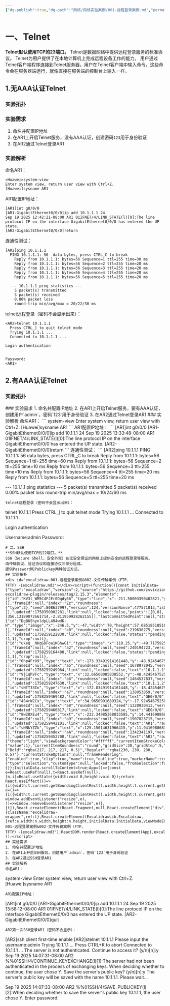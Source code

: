 ```yaml
---
{"dg-publish":true,"dg-path":"网络/网络实验案例/001-远程登录案例.md","permalink":"/网络/网络实验案例/001-远程登录案例/"}
---
```


# 一、Telnet
**Telnet默认使用TCP的23端口。**
Telnet是数据网络中提供远程登录服务的标准协议。 Telnet为用户提供了在本地计算机上完成远程设备工作的能力。
用户通过Telnet客户端程序连接到Telnet服务器。用户在Telnet客户端中输入命令，这些命令会在服务器端运行，就像直接在服务端的控制台上输入一样。
## 1.无AAA认证Telnet
### 实验拓扑
<style> .container {font-family: sans-serif; text-align: center;} .button-wrapper button {z-index: 1;height: 40px; width: 100px; margin: 10px;padding: 5px;} .excalidraw .App-menu_top .buttonList { display: flex;} .excalidraw-wrapper { height: 800px; margin: 50px; position: relative;} :root[dir="ltr"] .excalidraw .layer-ui__wrapper .zen-mode-transition.App-menu_bottom--transition-left {transform: none;} </style><script src="https://cdn.jsdelivr.net/npm/react@17/umd/react.production.min.js"></script><script src="https://cdn.jsdelivr.net/npm/react-dom@17/umd/react-dom.production.min.js"></script><script type="text/javascript" src="https://cdn.jsdelivr.net/npm/@excalidraw/excalidraw@0/dist/excalidraw.production.min.js"></script><div id="excalidraw-001-远程登录案例&002-文件传输案例（FTP、TFTP）-1excalidraw.md1"></div><script>(function(){const InitialData={"type":"excalidraw","version":2,"source":"https://github.com/zsviczian/obsidian-excalidraw-plugin/releases/tag/2.15.3","elements":[{"id":"KV3t_WM5CdFJEr0Dqdy66","type":"line","x":-211.50003390402821,"y":-17.48036095876833,"width":356.13189072661714,"height":2.811959928262155,"angle":0,"strokeColor":"#1e1e1e","backgroundColor":"transparent","fillStyle":"solid","strokeWidth":2,"strokeStyle":"solid","roughness":1,"opacity":100,"groupIds":[],"frameId":null,"index":"Zz","roundness":{"type":2},"seed":808637997,"version":124,"versionNonce":477571013,"isDeleted":false,"boundElements":[],"updated":1758350902281,"link":null,"locked":false,"points":[[0,0],[356.13189072661714,-2.811959928262155]],"lastCommittedPoint":null,"startBinding":null,"endBinding":null,"startArrowhead":null,"endArrowhead":null,"polygon":false},{"id":"DgB6ShynldpLL494wdK-H","type":"image","x":-246.5,"y":-47,"width":70,"height":57.68518518518518,"angle":0,"strokeColor":"transparent","backgroundColor":"transparent","fillStyle":"solid","strokeWidth":2,"strokeStyle":"solid","roughness":1,"opacity":100,"groupIds":[],"frameId":null,"index":"a0","roundness":null,"seed":219638275,"version":108,"versionNonce":1987715075,"isDeleted":false,"boundElements":[],"updated":1758259122830,"link":null,"locked":false,"status":"pending","fileId":"6c703edecb4ca756d27f7772455f0ed845f19131","scale":[1,1],"crop":null},{"id":"ukeQ__NKqGDFoa1KGhwGi","type":"image","x":110.25,"y":-49.717592592592595,"width":70,"height":57.68518518518518,"angle":0,"strokeColor":"transparent","backgroundColor":"transparent","fillStyle":"solid","strokeWidth":2,"strokeStyle":"solid","roughness":1,"opacity":100,"groupIds":[],"frameId":null,"index":"a2","roundness":null,"seed":240194723,"version":239,"versionNonce":374709955,"isDeleted":false,"boundElements":[],"updated":1758259164480,"link":null,"locked":false,"status":"pending","fileId":"6c703edecb4ca756d27f7772455f0ed845f19131","scale":[1,1],"crop":null},{"id":"0hp4FrO9","type":"text","x":-173.33491914161448,"y":-48.92454675250394,"width":73.97996520996094,"height":25,"angle":0,"strokeColor":"#1e1e1e","backgroundColor":"transparent","fillStyle":"solid","strokeWidth":2,"strokeStyle":"solid","roughness":1,"opacity":100,"groupIds":[],"frameId":null,"index":"a5","roundness":null,"seed":1678972045,"version":69,"versionNonce":956479821,"isDeleted":false,"boundElements":[],"updated":1758259249964,"link":null,"locked":false,"text":"10.1.1.1","rawText":"10.1.1.1","fontSize":20,"fontFamily":6,"textAlign":"left","verticalAlign":"top","containerId":null,"originalText":"10.1.1.1","autoResize":true,"lineHeight":1.25},{"id":"9j1qhVFc","type":"text","x":32.66508085838552,"y":-48.42454675250394,"width":73.97996520996094,"height":25,"angle":0,"strokeColor":"#1e1e1e","backgroundColor":"transparent","fillStyle":"solid","strokeWidth":2,"strokeStyle":"solid","roughness":1,"opacity":100,"groupIds":[],"frameId":null,"index":"a6","roundness":null,"seed":1464537837,"version":21,"versionNonce":1378114179,"isDeleted":false,"boundElements":[],"updated":1758259247630,"link":null,"locked":false,"text":"10.1.1.2","rawText":"10.1.1.2","fontSize":20,"fontFamily":6,"textAlign":"left","verticalAlign":"top","containerId":null,"originalText":"10.1.1.2","autoResize":true,"lineHeight":1.25},{"id":"sNfT33In","type":"text","x":-172.83491914161448,"y":-18.424546752503943,"width":73.89994812011719,"height":25,"angle":0,"strokeColor":"#1e1e1e","backgroundColor":"transparent","fillStyle":"solid","strokeWidth":2,"strokeStyle":"solid","roughness":1,"opacity":100,"groupIds":[],"frameId":null,"index":"a7","roundness":null,"seed":138053859,"version":51,"versionNonce":1570344355,"isDeleted":false,"boundElements":[],"updated":1758259469482,"link":null,"locked":false,"text":"GE0/0/0","rawText":"GE0/0/0","fontSize":20,"fontFamily":6,"textAlign":"left","verticalAlign":"top","containerId":null,"originalText":"GE0/0/0","autoResize":true,"lineHeight":1.25},{"id":"4S4rW2Cx","type":"text","x":34.9650991689324,"y":-17.924546752503943,"width":73.89994812011719,"height":25,"angle":0,"strokeColor":"#1e1e1e","backgroundColor":"transparent","fillStyle":"solid","strokeWidth":2,"strokeStyle":"solid","roughness":1,"opacity":100,"groupIds":[],"frameId":null,"index":"a8","roundness":null,"seed":1320930413,"version":97,"versionNonce":564951171,"isDeleted":false,"boundElements":[],"updated":1758259460817,"link":null,"locked":false,"text":"GE0/0/0","rawText":"GE0/0/0","fontSize":20,"fontFamily":6,"textAlign":"left","verticalAlign":"top","containerId":null,"originalText":"GE0/0/0","autoResize":true,"lineHeight":1.25},{"id":"8w28XEu4","type":"text","x":-232.34985368033585,"y":14.441698868348283,"width":40.11997985839844,"height":25,"angle":0,"strokeColor":"#1e1e1e","backgroundColor":"transparent","fillStyle":"solid","strokeWidth":2,"strokeStyle":"solid","roughness":1,"opacity":100,"groupIds":[],"frameId":null,"index":"a9","roundness":null,"seed":1907823715,"version":20,"versionNonce":1392078125,"isDeleted":false,"boundElements":[],"updated":1758259442101,"link":null,"locked":false,"text":"AR1","rawText":"AR1","fontSize":20,"fontFamily":6,"textAlign":"left","verticalAlign":"top","containerId":null,"originalText":"AR1","autoResize":true,"lineHeight":1.25},{"id":"sNNkYZZk","type":"text","x":125.15014631966415,"y":11.941698868348283,"width":40.11997985839844,"height":25,"angle":0,"strokeColor":"#1e1e1e","backgroundColor":"transparent","fillStyle":"solid","strokeWidth":2,"strokeStyle":"solid","roughness":1,"opacity":100,"groupIds":[],"frameId":null,"index":"aA","roundness":null,"seed":1342341197,"version":26,"versionNonce":1017608515,"isDeleted":false,"boundElements":[],"updated":1758259452700,"link":null,"locked":false,"text":"AR2","rawText":"AR2","fontSize":20,"fontFamily":6,"textAlign":"left","verticalAlign":"top","containerId":null,"originalText":"AR2","autoResize":true,"lineHeight":1.25}],"appState":{"theme":"light","viewBackgroundColor":"#ffffff","currentItemStrokeColor":"#1e1e1e","currentItemBackgroundColor":"transparent","currentItemFillStyle":"solid","currentItemStrokeWidth":2,"currentItemStrokeStyle":"solid","currentItemRoughness":1,"currentItemOpacity":100,"currentItemFontFamily":6,"currentItemFontSize":20,"currentItemTextAlign":"left","currentItemStartArrowhead":null,"currentItemEndArrowhead":"arrow","currentItemArrowType":"round","currentItemFrameRole":null,"scrollX":257.730306063296,"scrollY":225.99275474603732,"zoom":{"value":1},"currentItemRoundness":"round","gridSize":20,"gridStep":5,"gridModeEnabled":false,"gridColor":{"Bold":"rgba(217, 217, 217, 0.5)","Regular":"rgba(230, 230, 230, 0.5)"},"currentStrokeOptions":null,"frameRendering":{"enabled":true,"clip":true,"name":true,"outline":true,"markerName":true,"markerEnabled":true},"objectsSnapModeEnabled":false,"activeTool":{"type":"selection","customType":null,"locked":false,"fromSelection":false,"lastActiveTool":null}},"files":{}};InitialData.scrollToContent=true;App=()=>{const e=React.useRef(null),t=React.useRef(null),[n,i]=React.useState({width:void 0,height:void 0});return React.useEffect(()=>{i({width:t.current.getBoundingClientRect().width,height:t.current.getBoundingClientRect().height});const e=()=>{i({width:t.current.getBoundingClientRect().width,height:t.current.getBoundingClientRect().height})};return window.addEventListener("resize",e),()=>window.removeEventListener("resize",e)},[t]),React.createElement(React.Fragment,null,React.createElement("div",{className:"excalidraw-wrapper",ref:t},React.createElement(ExcalidrawLib.Excalidraw,{ref:e,width:n.width,height:n.height,initialData:InitialData,viewModeEnabled:!0,zenModeEnabled:!0,gridModeEnabled:!1})))},excalidrawWrapper=document.getElementById("excalidraw-001-远程登录案例&002-文件传输案例（FTP、TFTP）-1excalidraw.md1");ReactDOM.render(React.createElement(App),excalidrawWrapper);})();</script>
### 实验需求
1. 命名并配置IP地址
2. 在AR1上开启Telnet服务，没有AAA认证，创建密码`123`用于身份验证
3. 在AR2通过Telnet登录AR1
### 实验解析
命名AR1：
```
<Huawei>system-view
Enter system view, return user view with Ctrl+Z.
[Huawei]sysname AR1
```
AR1配置IP地址：
```
[AR1]int g0/0/0
[AR1-GigabitEthernet0/0/0]ip add 10.1.1.1 24
Sep 19 2025 12:42:21-08:00 AR1 01IFNET/4/LINK_STATE(l)[0]:The line protocol IP on the interface GigabitEthernet0/0/0 has entered the UP state. 
[AR2-GigabitEthernet0/0/0]return
```
连通性测试：
```
[AR2]ping 10.1.1.1
  PING 10.1.1.1: 56  data bytes, press CTRL_C to break
    Reply from 10.1.1.1: bytes=56 Sequence=1 ttl=255 time=30 ms
    Reply from 10.1.1.1: bytes=56 Sequence=2 ttl=255 time=20 ms
    Reply from 10.1.1.1: bytes=56 Sequence=3 ttl=255 time=20 ms
    Reply from 10.1.1.1: bytes=56 Sequence=4 ttl=255 time=20 ms
    Reply from 10.1.1.1: bytes=56 Sequence=5 ttl=255 time=20 ms

  --- 10.1.1.1 ping statistics ---
    5 packet(s) transmitted
    5 packet(s) received
    0.00% packet loss
    round-trip min/avg/max = 20/22/30 ms
```
telnet远程登录（密码不会显示出来）：
```
<AR2>telnet 10.1.1.1
  Press CTRL_] to quit telnet mode
  Trying 10.1.1.1 ...
  Connected to 10.1.1.1 ...

Login authentication


Password:
<AR1>
```
## 2.有AAA认证Telnet
### 实验拓扑
<div id="excalidraw-001-远程登录案例&002-文件传输案例（FTP、TFTP）-1excalidraw.md2"></div><script>(function(){const InitialData={"type":"excalidraw","version":2,"source":"https://github.com/zsviczian/obsidian-excalidraw-plugin/releases/tag/2.15.3","elements":[{"id":"KV3t_WM5CdFJEr0Dqdy66","type":"line","x":-211.50003390402821,"y":-17.48036095876833,"width":356.13189072661714,"height":2.811959928262155,"angle":0,"strokeColor":"#1e1e1e","backgroundColor":"transparent","fillStyle":"solid","strokeWidth":2,"strokeStyle":"solid","roughness":1,"opacity":100,"groupIds":[],"frameId":null,"index":"Zz","roundness":{"type":2},"seed":808637997,"version":124,"versionNonce":477571013,"isDeleted":false,"boundElements":[],"updated":1758350902281,"link":null,"locked":false,"points":[[0,0],[356.13189072661714,-2.811959928262155]],"lastCommittedPoint":null,"startBinding":null,"endBinding":null,"startArrowhead":null,"endArrowhead":null,"polygon":false},{"id":"DgB6ShynldpLL494wdK-H","type":"image","x":-246.5,"y":-47,"width":70,"height":57.68518518518518,"angle":0,"strokeColor":"transparent","backgroundColor":"transparent","fillStyle":"solid","strokeWidth":2,"strokeStyle":"solid","roughness":1,"opacity":100,"groupIds":[],"frameId":null,"index":"a0","roundness":null,"seed":219638275,"version":108,"versionNonce":1987715075,"isDeleted":false,"boundElements":[],"updated":1758259122830,"link":null,"locked":false,"status":"pending","fileId":"6c703edecb4ca756d27f7772455f0ed845f19131","scale":[1,1],"crop":null},{"id":"ukeQ__NKqGDFoa1KGhwGi","type":"image","x":110.25,"y":-49.717592592592595,"width":70,"height":57.68518518518518,"angle":0,"strokeColor":"transparent","backgroundColor":"transparent","fillStyle":"solid","strokeWidth":2,"strokeStyle":"solid","roughness":1,"opacity":100,"groupIds":[],"frameId":null,"index":"a2","roundness":null,"seed":240194723,"version":239,"versionNonce":374709955,"isDeleted":false,"boundElements":[],"updated":1758259164480,"link":null,"locked":false,"status":"pending","fileId":"6c703edecb4ca756d27f7772455f0ed845f19131","scale":[1,1],"crop":null},{"id":"0hp4FrO9","type":"text","x":-173.33491914161448,"y":-48.92454675250394,"width":73.97996520996094,"height":25,"angle":0,"strokeColor":"#1e1e1e","backgroundColor":"transparent","fillStyle":"solid","strokeWidth":2,"strokeStyle":"solid","roughness":1,"opacity":100,"groupIds":[],"frameId":null,"index":"a5","roundness":null,"seed":1678972045,"version":69,"versionNonce":956479821,"isDeleted":false,"boundElements":[],"updated":1758259249964,"link":null,"locked":false,"text":"10.1.1.1","rawText":"10.1.1.1","fontSize":20,"fontFamily":6,"textAlign":"left","verticalAlign":"top","containerId":null,"originalText":"10.1.1.1","autoResize":true,"lineHeight":1.25},{"id":"9j1qhVFc","type":"text","x":32.66508085838552,"y":-48.42454675250394,"width":73.97996520996094,"height":25,"angle":0,"strokeColor":"#1e1e1e","backgroundColor":"transparent","fillStyle":"solid","strokeWidth":2,"strokeStyle":"solid","roughness":1,"opacity":100,"groupIds":[],"frameId":null,"index":"a6","roundness":null,"seed":1464537837,"version":21,"versionNonce":1378114179,"isDeleted":false,"boundElements":[],"updated":1758259247630,"link":null,"locked":false,"text":"10.1.1.2","rawText":"10.1.1.2","fontSize":20,"fontFamily":6,"textAlign":"left","verticalAlign":"top","containerId":null,"originalText":"10.1.1.2","autoResize":true,"lineHeight":1.25},{"id":"sNfT33In","type":"text","x":-172.83491914161448,"y":-18.424546752503943,"width":73.89994812011719,"height":25,"angle":0,"strokeColor":"#1e1e1e","backgroundColor":"transparent","fillStyle":"solid","strokeWidth":2,"strokeStyle":"solid","roughness":1,"opacity":100,"groupIds":[],"frameId":null,"index":"a7","roundness":null,"seed":138053859,"version":51,"versionNonce":1570344355,"isDeleted":false,"boundElements":[],"updated":1758259469482,"link":null,"locked":false,"text":"GE0/0/0","rawText":"GE0/0/0","fontSize":20,"fontFamily":6,"textAlign":"left","verticalAlign":"top","containerId":null,"originalText":"GE0/0/0","autoResize":true,"lineHeight":1.25},{"id":"4S4rW2Cx","type":"text","x":34.9650991689324,"y":-17.924546752503943,"width":73.89994812011719,"height":25,"angle":0,"strokeColor":"#1e1e1e","backgroundColor":"transparent","fillStyle":"solid","strokeWidth":2,"strokeStyle":"solid","roughness":1,"opacity":100,"groupIds":[],"frameId":null,"index":"a8","roundness":null,"seed":1320930413,"version":97,"versionNonce":564951171,"isDeleted":false,"boundElements":[],"updated":1758259460817,"link":null,"locked":false,"text":"GE0/0/0","rawText":"GE0/0/0","fontSize":20,"fontFamily":6,"textAlign":"left","verticalAlign":"top","containerId":null,"originalText":"GE0/0/0","autoResize":true,"lineHeight":1.25},{"id":"8w28XEu4","type":"text","x":-232.34985368033585,"y":14.441698868348283,"width":40.11997985839844,"height":25,"angle":0,"strokeColor":"#1e1e1e","backgroundColor":"transparent","fillStyle":"solid","strokeWidth":2,"strokeStyle":"solid","roughness":1,"opacity":100,"groupIds":[],"frameId":null,"index":"a9","roundness":null,"seed":1907823715,"version":20,"versionNonce":1392078125,"isDeleted":false,"boundElements":[],"updated":1758259442101,"link":null,"locked":false,"text":"AR1","rawText":"AR1","fontSize":20,"fontFamily":6,"textAlign":"left","verticalAlign":"top","containerId":null,"originalText":"AR1","autoResize":true,"lineHeight":1.25},{"id":"sNNkYZZk","type":"text","x":125.15014631966415,"y":11.941698868348283,"width":40.11997985839844,"height":25,"angle":0,"strokeColor":"#1e1e1e","backgroundColor":"transparent","fillStyle":"solid","strokeWidth":2,"strokeStyle":"solid","roughness":1,"opacity":100,"groupIds":[],"frameId":null,"index":"aA","roundness":null,"seed":1342341197,"version":26,"versionNonce":1017608515,"isDeleted":false,"boundElements":[],"updated":1758259452700,"link":null,"locked":false,"text":"AR2","rawText":"AR2","fontSize":20,"fontFamily":6,"textAlign":"left","verticalAlign":"top","containerId":null,"originalText":"AR2","autoResize":true,"lineHeight":1.25}],"appState":{"theme":"light","viewBackgroundColor":"#ffffff","currentItemStrokeColor":"#1e1e1e","currentItemBackgroundColor":"transparent","currentItemFillStyle":"solid","currentItemStrokeWidth":2,"currentItemStrokeStyle":"solid","currentItemRoughness":1,"currentItemOpacity":100,"currentItemFontFamily":6,"currentItemFontSize":20,"currentItemTextAlign":"left","currentItemStartArrowhead":null,"currentItemEndArrowhead":"arrow","currentItemArrowType":"round","currentItemFrameRole":null,"scrollX":257.730306063296,"scrollY":225.99275474603732,"zoom":{"value":1},"currentItemRoundness":"round","gridSize":20,"gridStep":5,"gridModeEnabled":false,"gridColor":{"Bold":"rgba(217, 217, 217, 0.5)","Regular":"rgba(230, 230, 230, 0.5)"},"currentStrokeOptions":null,"frameRendering":{"enabled":true,"clip":true,"name":true,"outline":true,"markerName":true,"markerEnabled":true},"objectsSnapModeEnabled":false,"activeTool":{"type":"selection","customType":null,"locked":false,"fromSelection":false,"lastActiveTool":null}},"files":{}};InitialData.scrollToContent=true;App=()=>{const e=React.useRef(null),t=React.useRef(null),[n,i]=React.useState({width:void 0,height:void 0});return React.useEffect(()=>{i({width:t.current.getBoundingClientRect().width,height:t.current.getBoundingClientRect().height});const e=()=>{i({width:t.current.getBoundingClientRect().width,height:t.current.getBoundingClientRect().height})};return window.addEventListener("resize",e),()=>window.removeEventListener("resize",e)},[t]),React.createElement(React.Fragment,null,React.createElement("div",{className:"excalidraw-wrapper",ref:t},React.createElement(ExcalidrawLib.Excalidraw,{ref:e,width:n.width,height:n.height,initialData:InitialData,viewModeEnabled:!0,zenModeEnabled:!0,gridModeEnabled:!1})))},excalidrawWrapper=document.getElementById("excalidraw-001-远程登录案例&002-文件传输案例（FTP、TFTP）-1excalidraw.md2");ReactDOM.render(React.createElement(App),excalidrawWrapper);})();</script>
### 实验需求
1. 命名并配置IP地址
2. 在AR1上开启Telnet服务，要有AAA认证，创建用户`admin`，密码`123`用于身份验证
3. 在AR2通过Telnet登录AR1
### 实验解析
命名AR1：
```
<Huawei>system-view
Enter system view, return user view with Ctrl+Z.
[Huawei]sysname AR1
```
AR1配置IP地址：
```
[AR1]int g0/0/0
[AR1-GigabitEthernet0/0/0]ip add 10.1.1.1 24
Sep 19 2025 13:33:48-08:00 AR1 01IFNET/4/LINK_STATE(l)[0]:The line protocol IP on the interface GigabitEthernet0/0/0 has entered the UP state. 
[AR2-GigabitEthernet0/0/0]return
```
连通性测试：
```
[AR2]ping 10.1.1.1
  PING 10.1.1.1: 56  data bytes, press CTRL_C to break
    Reply from 10.1.1.1: bytes=56 Sequence=1 ttl=255 time=60 ms
    Reply from 10.1.1.1: bytes=56 Sequence=2 ttl=255 time=10 ms
    Reply from 10.1.1.1: bytes=56 Sequence=3 ttl=255 time=10 ms
    Reply from 10.1.1.1: bytes=56 Sequence=4 ttl=255 time=20 ms
    Reply from 10.1.1.1: bytes=56 Sequence=5 ttl=255 time=20 ms

  --- 10.1.1.1 ping statistics ---
    5 packet(s) transmitted
    5 packet(s) received
    0.00% packet loss
    round-trip min/avg/max = 10/24/60 ms
```
telnet远程登录（密码不会显示出来）：
```
<AR2>telnet 10.1.1.1
  Press CTRL_] to quit telnet mode
  Trying 10.1.1.1 ...
  Connected to 10.1.1.1 ...

Login authentication


Username:admin
Password:
<AR1>
```
# 二、SSH
**SSH默认使用TCP的22端口。**
SSH（Secure Shell，安全外壳）在无安全保证的网络上提供安全的远程登录等服务。
由传输协议、验证协议和连接协议三部分组成。
提供Password和Publickey两种验证方式。
## 实验拓扑
<div id="excalidraw-001-远程登录案例&002-文件传输案例（FTP、TFTP）-1excalidraw.md3"></div><script>(function(){const InitialData={"type":"excalidraw","version":2,"source":"https://github.com/zsviczian/obsidian-excalidraw-plugin/releases/tag/2.15.3","elements":[{"id":"KV3t_WM5CdFJEr0Dqdy66","type":"line","x":-211.50003390402821,"y":-17.48036095876833,"width":356.13189072661714,"height":2.811959928262155,"angle":0,"strokeColor":"#1e1e1e","backgroundColor":"transparent","fillStyle":"solid","strokeWidth":2,"strokeStyle":"solid","roughness":1,"opacity":100,"groupIds":[],"frameId":null,"index":"Zz","roundness":{"type":2},"seed":808637997,"version":124,"versionNonce":477571013,"isDeleted":false,"boundElements":[],"updated":1758350902281,"link":null,"locked":false,"points":[[0,0],[356.13189072661714,-2.811959928262155]],"lastCommittedPoint":null,"startBinding":null,"endBinding":null,"startArrowhead":null,"endArrowhead":null,"polygon":false},{"id":"DgB6ShynldpLL494wdK-H","type":"image","x":-246.5,"y":-47,"width":70,"height":57.68518518518518,"angle":0,"strokeColor":"transparent","backgroundColor":"transparent","fillStyle":"solid","strokeWidth":2,"strokeStyle":"solid","roughness":1,"opacity":100,"groupIds":[],"frameId":null,"index":"a0","roundness":null,"seed":219638275,"version":108,"versionNonce":1987715075,"isDeleted":false,"boundElements":[],"updated":1758259122830,"link":null,"locked":false,"status":"pending","fileId":"6c703edecb4ca756d27f7772455f0ed845f19131","scale":[1,1],"crop":null},{"id":"ukeQ__NKqGDFoa1KGhwGi","type":"image","x":110.25,"y":-49.717592592592595,"width":70,"height":57.68518518518518,"angle":0,"strokeColor":"transparent","backgroundColor":"transparent","fillStyle":"solid","strokeWidth":2,"strokeStyle":"solid","roughness":1,"opacity":100,"groupIds":[],"frameId":null,"index":"a2","roundness":null,"seed":240194723,"version":239,"versionNonce":374709955,"isDeleted":false,"boundElements":[],"updated":1758259164480,"link":null,"locked":false,"status":"pending","fileId":"6c703edecb4ca756d27f7772455f0ed845f19131","scale":[1,1],"crop":null},{"id":"0hp4FrO9","type":"text","x":-173.33491914161448,"y":-48.92454675250394,"width":73.97996520996094,"height":25,"angle":0,"strokeColor":"#1e1e1e","backgroundColor":"transparent","fillStyle":"solid","strokeWidth":2,"strokeStyle":"solid","roughness":1,"opacity":100,"groupIds":[],"frameId":null,"index":"a5","roundness":null,"seed":1678972045,"version":69,"versionNonce":956479821,"isDeleted":false,"boundElements":[],"updated":1758259249964,"link":null,"locked":false,"text":"10.1.1.1","rawText":"10.1.1.1","fontSize":20,"fontFamily":6,"textAlign":"left","verticalAlign":"top","containerId":null,"originalText":"10.1.1.1","autoResize":true,"lineHeight":1.25},{"id":"9j1qhVFc","type":"text","x":32.66508085838552,"y":-48.42454675250394,"width":73.97996520996094,"height":25,"angle":0,"strokeColor":"#1e1e1e","backgroundColor":"transparent","fillStyle":"solid","strokeWidth":2,"strokeStyle":"solid","roughness":1,"opacity":100,"groupIds":[],"frameId":null,"index":"a6","roundness":null,"seed":1464537837,"version":21,"versionNonce":1378114179,"isDeleted":false,"boundElements":[],"updated":1758259247630,"link":null,"locked":false,"text":"10.1.1.2","rawText":"10.1.1.2","fontSize":20,"fontFamily":6,"textAlign":"left","verticalAlign":"top","containerId":null,"originalText":"10.1.1.2","autoResize":true,"lineHeight":1.25},{"id":"sNfT33In","type":"text","x":-172.83491914161448,"y":-18.424546752503943,"width":73.89994812011719,"height":25,"angle":0,"strokeColor":"#1e1e1e","backgroundColor":"transparent","fillStyle":"solid","strokeWidth":2,"strokeStyle":"solid","roughness":1,"opacity":100,"groupIds":[],"frameId":null,"index":"a7","roundness":null,"seed":138053859,"version":51,"versionNonce":1570344355,"isDeleted":false,"boundElements":[],"updated":1758259469482,"link":null,"locked":false,"text":"GE0/0/0","rawText":"GE0/0/0","fontSize":20,"fontFamily":6,"textAlign":"left","verticalAlign":"top","containerId":null,"originalText":"GE0/0/0","autoResize":true,"lineHeight":1.25},{"id":"4S4rW2Cx","type":"text","x":34.9650991689324,"y":-17.924546752503943,"width":73.89994812011719,"height":25,"angle":0,"strokeColor":"#1e1e1e","backgroundColor":"transparent","fillStyle":"solid","strokeWidth":2,"strokeStyle":"solid","roughness":1,"opacity":100,"groupIds":[],"frameId":null,"index":"a8","roundness":null,"seed":1320930413,"version":97,"versionNonce":564951171,"isDeleted":false,"boundElements":[],"updated":1758259460817,"link":null,"locked":false,"text":"GE0/0/0","rawText":"GE0/0/0","fontSize":20,"fontFamily":6,"textAlign":"left","verticalAlign":"top","containerId":null,"originalText":"GE0/0/0","autoResize":true,"lineHeight":1.25},{"id":"8w28XEu4","type":"text","x":-232.34985368033585,"y":14.441698868348283,"width":40.11997985839844,"height":25,"angle":0,"strokeColor":"#1e1e1e","backgroundColor":"transparent","fillStyle":"solid","strokeWidth":2,"strokeStyle":"solid","roughness":1,"opacity":100,"groupIds":[],"frameId":null,"index":"a9","roundness":null,"seed":1907823715,"version":20,"versionNonce":1392078125,"isDeleted":false,"boundElements":[],"updated":1758259442101,"link":null,"locked":false,"text":"AR1","rawText":"AR1","fontSize":20,"fontFamily":6,"textAlign":"left","verticalAlign":"top","containerId":null,"originalText":"AR1","autoResize":true,"lineHeight":1.25},{"id":"sNNkYZZk","type":"text","x":125.15014631966415,"y":11.941698868348283,"width":40.11997985839844,"height":25,"angle":0,"strokeColor":"#1e1e1e","backgroundColor":"transparent","fillStyle":"solid","strokeWidth":2,"strokeStyle":"solid","roughness":1,"opacity":100,"groupIds":[],"frameId":null,"index":"aA","roundness":null,"seed":1342341197,"version":26,"versionNonce":1017608515,"isDeleted":false,"boundElements":[],"updated":1758259452700,"link":null,"locked":false,"text":"AR2","rawText":"AR2","fontSize":20,"fontFamily":6,"textAlign":"left","verticalAlign":"top","containerId":null,"originalText":"AR2","autoResize":true,"lineHeight":1.25}],"appState":{"theme":"light","viewBackgroundColor":"#ffffff","currentItemStrokeColor":"#1e1e1e","currentItemBackgroundColor":"transparent","currentItemFillStyle":"solid","currentItemStrokeWidth":2,"currentItemStrokeStyle":"solid","currentItemRoughness":1,"currentItemOpacity":100,"currentItemFontFamily":6,"currentItemFontSize":20,"currentItemTextAlign":"left","currentItemStartArrowhead":null,"currentItemEndArrowhead":"arrow","currentItemArrowType":"round","currentItemFrameRole":null,"scrollX":257.730306063296,"scrollY":225.99275474603732,"zoom":{"value":1},"currentItemRoundness":"round","gridSize":20,"gridStep":5,"gridModeEnabled":false,"gridColor":{"Bold":"rgba(217, 217, 217, 0.5)","Regular":"rgba(230, 230, 230, 0.5)"},"currentStrokeOptions":null,"frameRendering":{"enabled":true,"clip":true,"name":true,"outline":true,"markerName":true,"markerEnabled":true},"objectsSnapModeEnabled":false,"activeTool":{"type":"selection","customType":null,"locked":false,"fromSelection":false,"lastActiveTool":null}},"files":{}};InitialData.scrollToContent=true;App=()=>{const e=React.useRef(null),t=React.useRef(null),[n,i]=React.useState({width:void 0,height:void 0});return React.useEffect(()=>{i({width:t.current.getBoundingClientRect().width,height:t.current.getBoundingClientRect().height});const e=()=>{i({width:t.current.getBoundingClientRect().width,height:t.current.getBoundingClientRect().height})};return window.addEventListener("resize",e),()=>window.removeEventListener("resize",e)},[t]),React.createElement(React.Fragment,null,React.createElement("div",{className:"excalidraw-wrapper",ref:t},React.createElement(ExcalidrawLib.Excalidraw,{ref:e,width:n.width,height:n.height,initialData:InitialData,viewModeEnabled:!0,zenModeEnabled:!0,gridModeEnabled:!1})))},excalidrawWrapper=document.getElementById("excalidraw-001-远程登录案例&002-文件传输案例（FTP、TFTP）-1excalidraw.md3");ReactDOM.render(React.createElement(App),excalidrawWrapper);})();</script>
## 实验需求
1. 命名并配置IP地址
2. 在AR1上开启SSH服务，创建用户`admin`，密码`123`用于身份验证
3. 在AR2通过SSH登录AR1
## 实验解析
命名AR1：
```
<Huawei>system-view
Enter system view, return user view with Ctrl+Z.
[Huawei]sysname AR1
```
AR1配置IP地址：
```
[AR1]int g0/0/0
[AR1-GigabitEthernet0/0/0]ip add 10.1.1.1 24
Sep 19 2025 13:58:12-08:00 AR1 01IFNET/4/LINK_STATE(l)[0]:The line protocol IP on the interface GigabitEthernet0/0/0 has entered the UP state. 
[AR2-GigabitEthernet0/0/0]quit
```
AR2第一次SSH登录AR1（密码不会显示）：
```
[AR2]ssh client first-time enable
[AR2]stelnet 10.1.1.1
Please input the username:admin
Trying 10.1.1.1 ...
Press CTRL+K to abort
Connected to 10.1.1.1 ...
The server is not authenticated. Continue to access it? (y/n)[n]:y
Sep 19 2025 14:07:31-08:00 AR2 %%01SSH/4/CONTINUE_KEYEXCHANGE(l)[1]:The server had not been authenticated in the process of exchanging keys. When deciding whether to continue, the user chose Y. 
Save the server's public key? (y/n)[n]:y
The server's public key will be saved with the name 10.1.1.1. Please wait...

Sep 19 2025 14:07:33-08:00 AR2 %%01SSH/4/SAVE_PUBLICKEY(l)[2]:When deciding whether to save the server's public key 10.1.1.1, the user chose Y. 
Enter password:
<AR1>
```